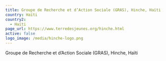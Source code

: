 ```yaml
---
title: Groupe de Recherche et d’Action Sociale (GRAS), Hinche, Haïti
country: Haïti
country2:
  - Haïti
page_url: https://www.terredesjeunes.org/hinche.html
active: false
logo_image: /media/hinche-logo.png
---
```

Groupe de Recherche et d’Action Sociale (GRAS), Hinche, Haïti